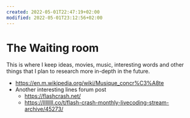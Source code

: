 ```yaml
---
created: 2022-05-01T22:47:19+02:00
modified: 2022-05-01T23:12:56+02:00
---
```


# The Waiting room

This is where I keep ideas, movies, music, interesting words and other things that I plan to research more in-depth in the future.

- https://en.m.wikipedia.org/wiki/Musique_concr%C3%A8te
- Another interesting lines forum post
  - https://flashcrash.net/
  - https://llllllll.co/t/flash-crash-monthly-livecoding-stream-archive/45273/
